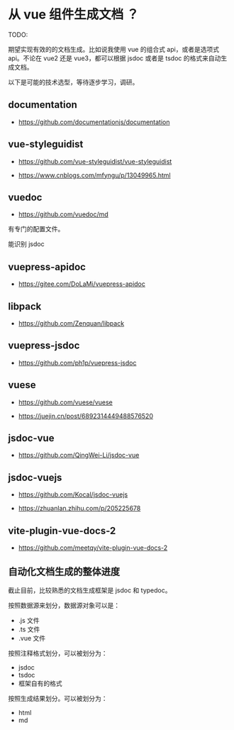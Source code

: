 # 从 vue 组件生成文档 ？

TODO:

期望实现有效的的文档生成。比如说我使用 vue 的组合式 api，或者是选项式 api。不论在 vue2 还是 vue3，都可以根据 jsdoc 或者是 tsdoc 的格式来自动生成文档。

以下是可能的技术选型，等待逐步学习，调研。

## documentation

- https://github.com/documentationjs/documentation

## vue-styleguidist

- https://github.com/vue-styleguidist/vue-styleguidist

- https://www.cnblogs.com/mfyngu/p/13049965.html

## vuedoc

- https://github.com/vuedoc/md

有专门的配置文件。

能识别 jsdoc

## vuepress-apidoc

- https://gitee.com/DoLaMi/vuepress-apidoc

## libpack

- https://github.com/Zenquan/libpack

## vuepress-jsdoc

- https://github.com/ph1p/vuepress-jsdoc

## vuese

- https://github.com/vuese/vuese

- https://juejin.cn/post/6892314449488576520

## jsdoc-vue

- https://github.com/QingWei-Li/jsdoc-vue

## jsdoc-vuejs

- https://github.com/Kocal/jsdoc-vuejs

- https://zhuanlan.zhihu.com/p/205225678

## vite-plugin-vue-docs-2

- https://github.com/meetqy/vite-plugin-vue-docs-2

## 自动化文档生成的整体进度

截止目前，比较熟悉的文档生成框架是 jsdoc 和 typedoc。

按照数据源来划分，数据源对象可以是：

- .js 文件
- .ts 文件
- .vue 文件

按照注释格式划分，可以被划分为：

- jsdoc
- tsdoc
- 框架自有的格式

按照生成结果划分。可以被划分为：

- html
- md
